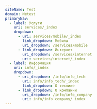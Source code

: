 ```yaml
---
siteName: Test
domain: Netest
primaryNav:
  - label: Услуги
    uri: services/_index
    dropdown:
      - uri: services/mobile/_index
        link_dropdown: Мобилы
        uri_dropdown: /services/mobile
      - link_dropdown: Интернет
        uri_dropdown: /services/internet
        uri: services/internet/_index
  - label: Информация
    uri: info/_index
    dropdown:
      - uri_dropdown: /info/info_tech
        uri: info/info_tech/_index
        link_dropdown: О технике
      - link_dropdown: О компании
        uri_dropdown: /info/info_company
        uri: info/info_company/_index
---
```


